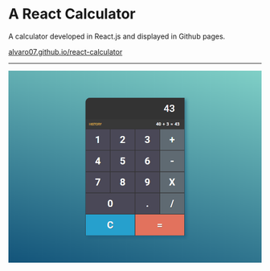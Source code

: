 # A React Calculator

A calculator developed in React.js and displayed in Github pages.

[alvaro07.github.io/react-calculator](https://alvaro07.github.io/react-calculator/)

---

![alt text](/preview-image.png "Preview image")
